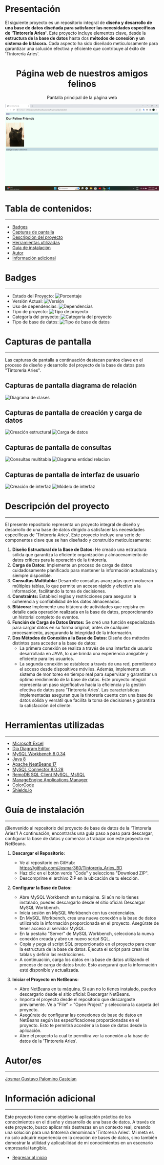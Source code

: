 # Presentación

El siguiente proyecto es un repositorio integral de **diseño y desarrollo de una base de datos diseñada para satisfacer las necesidades específicas de 'Tintorería Aries'**. Este proyecto incluye elementos clave, desde la **estructura de la base de datos** hasta dos **métodos de conexión y un sistema de bitácora.** Cada aspecto ha sido diseñado meticulosamente para garantizar una solución efectiva y eficiente que contribuye al éxito de 'Tintorería Aries'.

<h1 align="center"> Página web de nuestros amigos felinos </h1>
<p align="center"> Pantalla principal de la página web </p>
<p align="center"><img src="README/1_Interfaz_Usuario.png"/></p>

# Tabla de contenidos:

---

- [Badges](#badges)
- [Capturas de pantalla](#capturas-de-pantalla)
- [Descripción del proyecto](#descripción-del-proyecto)
- [Herramientas utilizadas](#herramientas-utilizadas)
- [Guía de instalación](#guía-de-instalación)
- [Autor](#autores)
- [Información adicional](#información-adicional)

# Badges

---

- Estado del Proyecto: ![Porcentaje](https://img.shields.io/badge/Porcentaje-100%25-green)
- Versión Actual: ![Versión](https://img.shields.io/badge/Versi%C3%B3n-3.6.3-%23AED6F1)
- Uso de dependencias: ![Dependencias](https://img.shields.io/badge/Depentencias-MySQL%20Connector-%23F9853F)
- Tipo de proyecto: ![Tipo de proyecto](https://img.shields.io/badge/Tipo%20de%20proyecto-Base%20de%20datos-%23EBDEF0)
- Categoría del proyecto: ![Categoria del proyecto](https://img.shields.io/badge/Categor%C3%ADa-Cuidado%20de%20ropa-%23FAD7A0%20)
- Tipo de base de datos: ![Tipo de base de datos](https://img.shields.io/badge/Base%20de%20datos-MySQL-%20%2382E0AA%20)

# Capturas de pantalla

---

Las capturas de pantalla a continuación destacan puntos clave en el proceso de diseño y desarrollo del proyecto de la base de datos para "Tintorería Aries".

## Capturas de pantalla diagrama de relación

![Diagrama de clases](README/2_Diagrama_Clases.jpg)

## Capturas de pantalla de creación y carga de datos

![Creación estructural](README/3_Creacion_BD.jpg)
![Carga de datos](README/4_Carga_Datos.jpg)

## Capturas de pantalla de consultas

![Consultas multitabla](README/5_Consultas_BD.jpg)
![Diagrama entidad relacion](README/6_Diagrama_ER.jpg)

## Capturas de pantalla de interfaz de usuario

![Creación de interfaz](README/7_Interfaz_Java.jpg)
![Módelo de interfaz](README/8_Modelo_Interfaz.jpg)

# Descripción del proyecto

---

El presente repositorio representa un proyecto integral de diseño y desarrollo de una base de datos dirigido a satisfacer las necesidades específicas de 'Tintorería Aries'. Este proyecto incluye una serie de componentes clave que se han diseñado y construido meticulosamente:

1. **Diseño Estructural de la Base de Datos:** He creado una estructura sólida que garantiza la eficiente organización y almacenamiento de datos críticos para la operación de la tintorería.
2. **Carga de Datos:** Implemente un proceso de carga de datos cuidadosamente planificado para mantener la información actualizada y siempre disponible.
3. **Consultas Multitabla:** Desarrolle consultas avanzadas que involucran múltiples tablas, lo que permite un acceso rápido y efectivo a la información, facilitando la toma de decisiones.
4. **Constraints:** Establecí reglas y restricciones para asegurar la coherencia y confiabilidad de los datos almacenados.
5. **Bitácora:** Implemente una bitácora de actividades que registra en detalle cada operación realizada en la base de datos, proporcionando un historial completo de eventos.
6. **Función de Carga de Datos Brutos:** Se creó una función especializada para cargar datos en su forma original, antes de cualquier procesamiento, asegurando la integridad de la información.
7. **Dos Métodos de Conexión a la Base de Datos:** Diseñe dos métodos distintos para acceder a la base de datos:
   - La primera conexión se realiza a través de una interfaz de usuario desarrollada en JAVA, lo que brinda una experiencia amigable y eficiente para los usuarios.
   - La segunda conexión se establece a través de una red, permitiendo el acceso desde dispositivos móviles. Además, implemente un sistema de monitoreo en tiempo real para supervisar y garantizar un óptimo rendimiento de la base de datos.
     Este proyecto integral representa un paso significativo hacia la eficiencia y la gestión efectiva de datos para 'Tintorería Aries'. Las características implementadas aseguran que la tintorería cuente con una base de datos sólida y versátil que facilita la toma de decisiones y garantiza la satisfacción del cliente.

# Herramientas utilizadas

---

- [Microsoft Excel](https://www.microsoft.com/es-mx/microsoft-365/excel)
- [Dia Diagram Editor](http://dia-installer.de/download/index.html.en)
- [MySQL Workbench 8.0.34](https://dev.mysql.com/downloads/workbench/)
- [Java 8](https://www.java.com/es/download/ie_manual.jsp)
- [Apache NeatBeans 17](https://netbeans.apache.org/download/nb17/)
- [MySQL Connector 8.0.28](https://dev.mysql.com/doc/relnotes/connector-j/8.0/en/news-8-0-28.html)
- [RemoDB SQL Client MySQL, MsSQL](https://play.google.com/store/apps/details?id=com.kriskast.remotedb&hl=es_MX&gl=US)
- [ManageEngine Applications Manager](https://www.manageengine.com/latam/applications_manager/monitoreo-de-base-de-datos.html)
- [ColorCode](https://htmlcolorcodes.com/es/)
- [Shields.io](https://shields.io/badges/static-badge)

# Guía de instalación

---

¡Bienvenido al repositorio del proyecto de base de datos de la 'Tintorería Aries'! A continuación, encontrarás una guía paso a paso para descargar, configurar la base de datos y comenzar a trabajar con este proyecto en NetBeans.

1. **Descargar el Repositorio:**

   - Ve al repositorio en GitHub: https://github.com/Josmar360/Tintoreria_Aries_BD
   - Haz clic en el botón verde "Code" y selecciona "Download ZIP".
   - Descomprime el archivo ZIP en la ubicación de tu elección.

2. **Configurar la Base de Datos:**

   - Abre MySQL Workbench en tu máquina. Si aún no lo tienes instalado, puedes descargarlo desde el sitio oficial: Descargar MySQL Workbench.
   - Inicia sesión en MySQL Workbench con tus credenciales.
   - En MySQL Workbench, crea una nueva conexión a la base de datos utilizando la información proporcionada en el proyecto. Asegúrate de tener acceso al servidor MySQL.
   - En la pestaña "Server" de MySQL Workbench, selecciona la nueva conexión creada y abre un nuevo script SQL.
   - Copia y pega el script SQL proporcionado en el proyecto para crear la estructura de la base de datos. Ejecuta el script para crear las tablas y definir las restricciones.
   - A continuación, carga los datos en la base de datos utilizando el proceso de carga de datos bruto. Esto asegurará que la información esté disponible y actualizada.

3. **Iniciar el Proyecto en NetBeans:**

   - Abre NetBeans en tu máquina. Si aún no lo tienes instalado, puedes descargarlo desde el sitio oficial: Descargar NetBeans.
   - Importa el proyecto desde el repositorio que descargaste previamente. Ve a "File" > "Open Project" y selecciona la carpeta del proyecto.
   - Asegúrate de configurar las conexiones de base de datos en NetBeans según las especificaciones proporcionadas en el proyecto. Esto te permitirá acceder a la base de datos desde la aplicación.
   - Abre el proyecto la cual te permitira ver la conexión a la base de datos de la 'Tintorería Aries'.

# Autor/es

---

[Josmar Gustavo Palomino Castelan](https://linktr.ee/josmar360)

# Información adicional

---

Este proyecto tiene como objetivo la aplicación práctica de los conocimientos en el diseño y desarrollo de una base de datos. A través de este proyecto, busco aplicar mis destrezas en un contexto real, creando una solución para una tintorería denominada 'Tintorería Aries'. Mi meta es no solo adquirir experiencia en la creación de bases de datos, sino también demostrar la utilidad y aplicabilidad de mi conocimientos en un escenario empresarial tangible.

- [Regresar al inicio](#presentación)